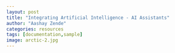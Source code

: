 ```yaml
---
layout: post
title: "Integrating Artificial Intelligence - AI Assistants"
author: "Aashay Zende"
categories: resources
tags: [documentation,sample]
image: arctic-2.jpg
---
```



